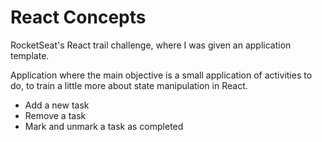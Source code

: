 # React Concepts

RocketSeat's React trail challenge, where I was given an application template.

Application where the main objective is a small application of activities to do, to train a little more about state manipulation in React.

- Add a new task
- Remove a task
- Mark and unmark a task as completed
